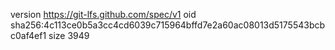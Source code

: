 version https://git-lfs.github.com/spec/v1
oid sha256:4c113ce0b5a3cc4cd6039c715964bffd7e2a60ac08013d5175543bcbc0af4ef1
size 3949
